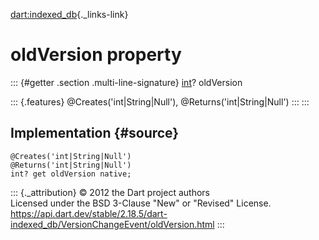 [dart:indexed\_db](../../dart-indexed_db/dart-indexed_db-library){._links-link}

oldVersion property
===================

::: {#getter .section .multi-line-signature}
[int](../../dart-core/int-class)? oldVersion

::: {.features}
\@Creates(\'int\|String\|Null\'), \@Returns(\'int\|String\|Null\')
:::
:::

Implementation {#source}
--------------

``` {.language-dart data-language="dart"}
@Creates('int|String|Null')
@Returns('int|String|Null')
int? get oldVersion native;
```

::: {._attribution}
© 2012 the Dart project authors\
Licensed under the BSD 3-Clause \"New\" or \"Revised\" License.\
<https://api.dart.dev/stable/2.18.5/dart-indexed_db/VersionChangeEvent/oldVersion.html>
:::
